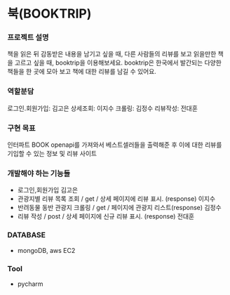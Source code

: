 # 북(BOOKTRIP)

### 프로젝트 설명

책을 읽은 뒤 감동받은 내용을 남기고 싶을 때, 다른 사람들의 리뷰를 보고 읽을만한 책을 고르고 싶을 때, booktrip을 이용해보세요. booktrip은 한국에서 발간되는 다양한 책들을 한 곳에 모아 보고 책에 대한 리뷰를 남길 수 있어요.

### 역할분담

로그인.회원가입: 김고은  상세조회: 이지수  크롤링: 김정수 리뷰작성: 전대훈

### 구현 목표

인터파트 BOOK openapi를 가져와서 베스트셀러들을 출력해준 후 이에 대한 리뷰를 기입할 수 있는 
정보 및 리뷰 사이트

### 개발해야 하는 기능들

- 로그인,회원가입 김고은
- 관광지별 리뷰 목록 조회 / get / 상세 페이지에 리뷰 표시. (response) 이지수
- 반려동물 동반 관광지 크롤링 / get / 페이지에 관광지 리스트(response) 김정수
- 리뷰 작성 / post / 상세 페이지에 신규 리뷰 표시. (response)  전대훈

### DATABASE 
- mongoDB, aws EC2

### Tool
- pycharm
